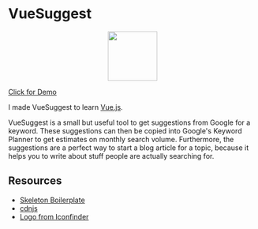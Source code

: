 # VueSuggest

<p align="center"><a href="http://cmaas.github.io/VueSuggest/" target="_blank"><img width="100"src="http://cmaas.github.io/VueSuggest/lightbulb.svg"></a></p>

[Click for Demo](http://cmaas.github.io/VueSuggest/)

I made VueSuggest to learn [Vue.js](http://vuejs.org/).

VueSuggest is a small but useful tool to get suggestions from Google for a keyword. These suggestions can then be copied into Google's Keyword Planner to get estimates on monthly search volume. Furthermore, the suggestions are a perfect way to start a blog article for a topic, because it helps you to write about stuff people are actually searching for.

## Resources

* [Skeleton Boilerplate](http://getskeleton.com/)
* [cdnjs](https://cdnjs.com/)
* [Logo from Iconfinder](https://www.iconfinder.com/recepkutuk)
